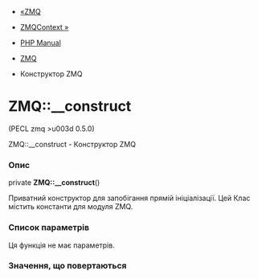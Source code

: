 - [«ZMQ](class.zmq.md)
- [ZMQContext »](class.zmqcontext.md)

- [PHP Manual](index.md)
- [ZMQ](class.zmq.md)
- Конструктор ZMQ

# ZMQ::\_\_construct

(PECL zmq \>u003d 0.5.0)

ZMQ::\_\_construct - Конструктор ZMQ

### Опис

private **ZMQ::\_\_construct**()

Приватний конструктор для запобігання прямій ініціалізації. Цей
Клас містить константи для модуля ZMQ.

### Список параметрів

Ця функція не має параметрів.

### Значення, що повертаються
